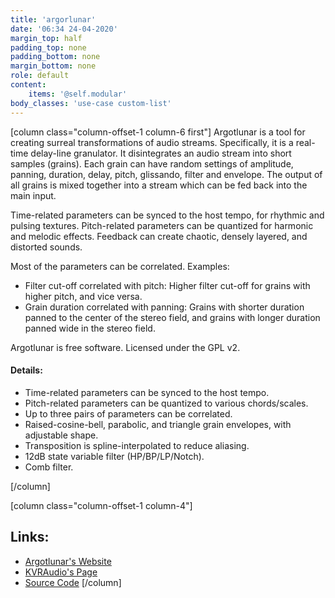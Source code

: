 ```yaml
---
title: 'argorlunar'
date: '06:34 24-04-2020'
margin_top: half
padding_top: none
padding_bottom: none
margin_bottom: none
role: default
content:
    items: '@self.modular'
body_classes: 'use-case custom-list'
---
```

[column class="column-offset-1 column-6 first"]
Argotlunar is a tool for creating surreal transformations of audio streams. Specifically, it is a real-time delay-line granulator. It disintegrates an audio stream into short samples (grains). Each grain can have random settings of amplitude, panning, duration, delay, pitch, glissando, filter and envelope. The output of all grains is mixed together into a stream which can be fed back into the main input.

Time-related parameters can be synced to the host tempo, for rhythmic and pulsing textures. Pitch-related parameters can be quantized for harmonic and melodic effects. Feedback can create chaotic, densely layered, and distorted sounds.

Most of the parameters can be correlated. Examples:

+ Filter cut-off correlated with pitch: Higher filter cut-off for grains with higher pitch, and vice versa.
+ Grain duration correlated with panning: Grains with shorter duration panned to the center of the stereo field, and grains with longer duration panned wide in the stereo field.

Argotlunar is free software. Licensed under the GPL v2.

#### Details:

+ Time-related parameters can be synced to the host tempo.
+ Pitch-related parameters can be quantized to various chords/scales.
+ Up to three pairs of parameters can be correlated.
+ Raised-cosine-bell, parabolic, and triangle grain envelopes, with adjustable shape.
+ Transposition is spline-interpolated to reduce aliasing.
+ 12dB state variable filter (HP/BP/LP/Notch).
+ Comb filter.

[/column]

[column class="column-offset-1 column-4"]
## Links:
+ [Argotlunar's Website](http://mourednik.github.io/argotlunar/)
+ [KVRAudio's Page](https://www.kvraudio.com/product/argotlunar-by-michael-ourednik)
+ [Source Code](https://github.com/mourednik/argotlunar)
[/column]

